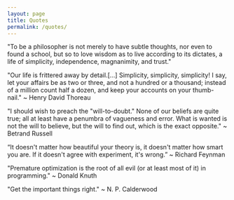 ```yaml
---
layout: page
title: Quotes
permalink: /quotes/
---
```


"To be a philosopher is not merely to have subtle thoughts, nor even to found a school, but so to love wisdom as to live according to its dictates, a life of simplicity, independence, magnanimity, and trust."

"Our life is frittered away by detail.[...] Simplicity, simplicity, simplicity! I say, let your affairs be as two or three, and not a hundred or a thousand; instead of a million count half a dozen, and keep your accounts on your thumb-nail."  ~ Henry David Thoreau

"I should wish to preach the "will-to-doubt." None of our beliefs are quite true; all at least have a penumbra of vagueness and error. What is wanted is not the will to believe, but the will to find out, which is the exact opposite." ~ Betrand Russell

“It doesn't matter how beautiful your theory is, it doesn't matter how smart you are. If it doesn't agree with experiment, it's wrong.” ~ Richard Feynman

"Premature optimization is the root of all evil (or at least most of it) in programming." ~ Donald Knuth

"Get the important things right." ~ N. P. Calderwood
